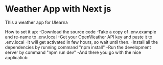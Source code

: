 # Weather App with Next js
 This a weather app for Ulearna

How to set it up:
 -Download the source code 
 -Take a copy of .env.example and re-name to .env.local
 -Get your OpenWeather API key and paste it to .env.local
 -It will get activated in few hours, so wait until then.
 -Install all the dependencies by running command "npm install"
 -Run the development server by command "npm run dev"
 -And there you go with the nice applicatiob
